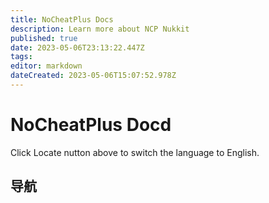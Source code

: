 ```yaml
---
title: NoCheatPlus Docs
description: Learn more about NCP Nukkit
published: true
date: 2023-05-06T23:13:22.447Z
tags: 
editor: markdown
dateCreated: 2023-05-06T15:07:52.978Z
---
```


# NoCheatPlus Docd

Click Locate nutton above to switch the language to English.

## 导航

